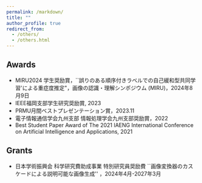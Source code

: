 ```yaml
---
permalink: /markdown/
title: ""
author_profile: true
redirect_from: 
  - /others/
  - /others.html
---
```


## Awards
* MIRU2024 学生奨励賞，``誤りのある順序付きラベルでの自己緩和型共同学習'による重症度推定"，画像の認識・理解シンポジウム (MIRU)，2024年8月9日
* IEEE福岡支部学生研究奨励賞, 2023
* PRMU月間ベストプレゼンテーション賞，2023.11
* 電子情報通信学会九州支部 情報処理学会九州支部奨励賞，2022
* Best Student Paper Award of The 2021 IAENG International Conference on Artificial Intelligence and Applications, 2021

## Grants
* 日本学術振興会 科学研究費助成事業 特別研究員奨励費 ``画像変換器のカスケードによる説明可能な画像生成'' ，2024年4月-2027年3月

